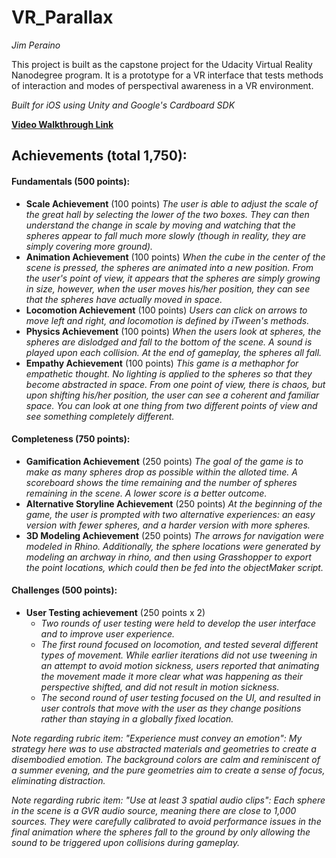 # VR_Parallax
_Jim Peraino_

This project is built as the capstone project for the Udacity Virtual Reality Nanodegree program. It is a prototype for a VR interface that tests methods of interaction and modes of perspectival awareness in a VR environment.

_Built for iOS using Unity and Google's Cardboard SDK_

__[Video Walkthrough Link](https://vimeo.com/221818092)__

## Achievements (total 1,750): ##

#### Fundamentals (500 points): ####
- __Scale Achievement__ (100 points)
    _The user is able to adjust the scale of the great hall by selecting the lower of the two boxes. They can then understand the change in scale by moving and watching that the spheres appear to fall much more slowly (though in reality, they are simply covering more ground)._
- __Animation Achievement__ (100 points)
    _When the cube in the center of the scene is pressed, the spheres are animated into a new position. From the user's point of view, it appears that the spheres are simply growing in size, however, when the user moves his/her position, they can see that the spheres have actually moved in space._
- __Locomotion Achievement__ (100 points)
    _Users can click on arrows to move left and right, and locomotion is defined by iTween's methods._
- __Physics Achievement__ (100 points)
    _When the users look at spheres, the spheres are dislodged and fall to the bottom of the scene. A sound is played upon each collision. At the end of gameplay, the spheres all fall._
- __Empathy Achievement__ (100 points)
    _This game is a methaphor for empathetic thought. No lighting is applied to the spheres so that they become abstracted in space. From one point of view, there is chaos, but upon shifting his/her position, the user can see a coherent and familiar space. You can look at one thing from two different points of view and see something completely different._
    
#### Completeness (750 points): ####
- __Gamification Achievement__  (250 points)
    _The goal of the game is to make as many spheres drop as possible within the alloted time. A scoreboard shows the time remaining and the number of spheres remaining in the scene. A lower score is a better outcome._
- __Alternative Storyline Achievement__ (250 points)
    _At the beginning of the game, the user is prompted with two alternative experiences: an easy version with fewer spheres, and a harder version with more spheres._
- __3D Modeling Achievement__ (250 points)
    _The arrows for navigation were modeled in Rhino. Additionally, the sphere locations were generated by modeling an archway in rhino, and then using Grasshopper to export the point locations, which could then be fed into the objectMaker script._
    
#### Challenges (500 points): ####
- __User Testing achievement__ (250 points x 2)
    - _Two rounds of user testing were held to develop the user interface and to improve user experience._
    - _The first round focused on locomotion, and tested several different types of movement. While earlier iterations did not use tweening in an attempt to avoid motion sickness, users reported that animating the movement made it more clear what was happening as their perspective shifted, and did not result in motion sickness._
    - _The second round of user testing focused on the UI, and resulted in user controls that move with the user as they change positions rather than staying in a globally fixed location._
    
    
_Note regarding rubric item: "Experience must convey an emotion": My strategy here was to use abstracted materials and geometries to create a disembodied emotion. The background colors are calm and reminiscent of a summer evening, and the pure geometries aim to create a sense of focus, eliminating distraction._

_Note regarding rubric item: "Use at least 3 spatial audio clips": Each sphere in the scene is a GVR audio source, meaning there are close to 1,000 sources. They were carefully calibrated to avoid performance issues in the final animation where the spheres fall to the ground by only allowing the sound to be triggered upon collisions during gameplay._

